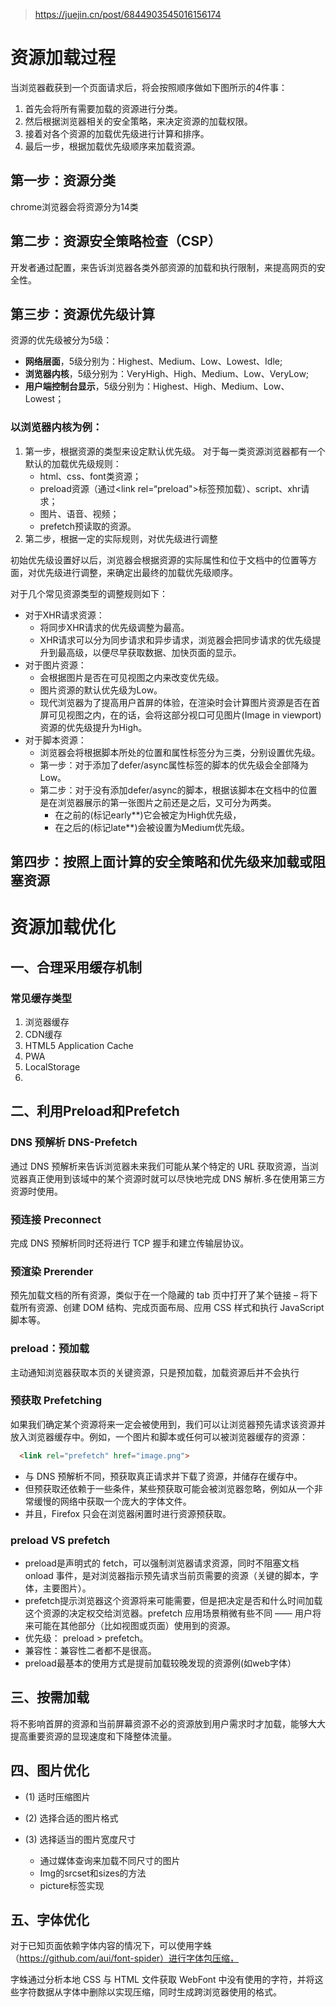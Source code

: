 > https://juejin.cn/post/6844903545016156174
# 资源加载过程
当浏览器截获到一个页面请求后，将会按照顺序做如下图所示的4件事：
1. 首先会将所有需要加载的资源进行分类。
2. 然后根据浏览器相关的安全策略，来决定资源的加载权限。
3. 接着对各个资源的加载优先级进行计算和排序。
4. 最后一步，根据加载优先级顺序来加载资源。

## 第一步：资源分类
chrome浏览器会将资源分为14类
## 第二步：资源安全策略检查（CSP）
开发者通过配置，来告诉浏览器各类外部资源的加载和执行限制，来提高网页的安全性。
## 第三步：资源优先级计算
资源的优先级被分为5级：
+ **网络层面**，5级分别为：Highest、Medium、Low、Lowest、Idle;
+ **浏览器内核**，5级分别为：VeryHigh、High、Medium、Low、VeryLow;
+ **用户端控制台显示**，5级分别为：Highest、High、Medium、Low、Lowest；

### 以浏览器内核为例：

1. 第一步，根据资源的类型来设定默认优先级。 对于每一类资源浏览器都有一个默认的加载优先级规则：
   + html、css、font类资源；
   + preload资源（通过<link rel=“preload">标签预加载）、script、xhr请求；
   +  图片、语音、视频；
   +  prefetch预读取的资源。
2. 第二步，根据一定的实际规则，对优先级进行调整

初始优先级设置好以后，浏览器会根据资源的实际属性和位于文档中的位置等方面，对优先级进行调整，来确定出最终的加载优先级顺序。

对于几个常见资源类型的调整规则如下：

+ 对于XHR请求资源：
  + 将同步XHR请求的优先级调整为最高。
  + XHR请求可以分为同步请求和异步请求，浏览器会把同步请求的优先级提升到最高级，以便尽早获取数据、加快页面的显示。
+ 对于图片资源：
  + 会根据图片是否在可见视图之内来改变优先级。
  + 图片资源的默认优先级为Low。
  + 现代浏览器为了提高用户首屏的体验，在渲染时会计算图片资源是否在首屏可见视图之内，在的话，会将这部分视口可见图片(Image in viewport)资源的优先级提升为High。
+ 对于脚本资源：
  + 浏览器会将根据脚本所处的位置和属性标签分为三类，分别设置优先级。
  + 第一步：对于添加了defer/async属性标签的脚本的优先级会全部降为Low。
  + 第二步：对于没有添加defer/async的脚本，根据该脚本在文档中的位置是在浏览器展示的第一张图片之前还是之后，又可分为两类。
    + 在之前的(标记early**)它会被定为High优先级，
    + 在之后的(标记late**)会被设置为Medium优先级。

## 第四步：按照上面计算的安全策略和优先级来加载或阻塞资源

# 资源加载优化
## 一、合理采用缓存机制
### 常见缓存类型
1. 浏览器缓存
2. CDN缓存
3. HTML5 Application Cache
4. PWA
5. LocalStorage
6.
## 二、利用Preload和Prefetch
### DNS 预解析 DNS-Prefetch
通过 DNS 预解析来告诉浏览器未来我们可能从某个特定的 URL 获取资源，当浏览器真正使用到该域中的某个资源时就可以尽快地完成 DNS 解析.多在使用第三方资源时使用。

### 预连接 Preconnect
完成 DNS 预解析同时还将进行 TCP 握手和建立传输层协议。

### 预渲染 Prerender
预先加载文档的所有资源，类似于在一个隐藏的 tab 页中打开了某个链接 – 将下载所有资源、创建 DOM 结构、完成页面布局、应用 CSS 样式和执行 JavaScript 脚本等。

### preload：预加载
主动通知浏览器获取本页的关键资源，只是预加载，加载资源后并不会执行

### 预获取 Prefetching
如果我们确定某个资源将来一定会被使用到，我们可以让浏览器预先请求该资源并放入浏览器缓存中。例如，一个图片和脚本或任何可以被浏览器缓存的资源：
```html
  <link rel="prefetch" href="image.png">
```
+ 与 DNS 预解析不同，预获取真正请求并下载了资源，并储存在缓存中。
+ 但预获取还依赖于一些条件，某些预获取可能会被浏览器忽略，例如从一个非常缓慢的网络中获取一个庞大的字体文件。
+ 并且，Firefox 只会在浏览器闲置时进行资源预获取。


### preload VS prefetch
+ preload是声明式的 fetch，可以强制浏览器请求资源，同时不阻塞文档 onload 事件，是对浏览器指示预先请求当前页需要的资源（关键的脚本，字体，主要图片）。
+ prefetch提示浏览器这个资源将来可能需要，但是把决定是否和什么时间加载这个资源的决定权交给浏览器。prefetch 应用场景稍微有些不同 —— 用户将来可能在其他部分（比如视图或页面）使用到的资源。
+ 优先级： preload > prefetch。
+ 兼容性：兼容性二者都不是很高。
+ preload最基本的使用方式是提前加载较晚发现的资源例(如web字体）

## 三、按需加载
将不影响首屏的资源和当前屏幕资源不必的资源放到用户需求时才加载，能够大大提高重要资源的显现速度和下降整体流量。


## 四、图片优化
+ (1) 适时压缩图片

+ (2) 选择合适的图片格式

+ (3) 选择适当的图片宽度尺寸
  + 通过媒体查询来加载不同尺寸的图片
  + Img的srcset和sizes的方法
  + picture标签实现
## 五、字体优化
对于已知页面依赖字体内容的情况下，可以使用字蛛（https://github.com/aui/font-spider）进行字体包压缩，

字蛛通过分析本地 CSS 与 HTML 文件获取 WebFont 中没有使用的字符，并将这些字符数据从字体中删除以实现压缩，同时生成跨浏览器使用的格式。